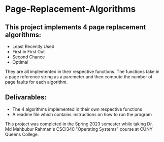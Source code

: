 # Page-Replacement-Algorithms

## This project implements 4 page replacement algorithms: 

<ul>
  <li>Least Recently Used</li>
  <li>First in First Out</li>
  <li>Second Chance</li>
  <li>Optimal</li>
  </ul>
  
 They are all implemented in their respective functions. The functions take in a page reference string as 
 a paremeter and then compute the number of page faults for each algorithm.
 
## Delivarables:

<ul>
  <li>The 4 algorithms implemented in their own respective functions</li>
  <li>A readme file which contains instructions on how to run the program</li>
  </ul>
  
  This project was completed in the Spring 2023 semester while taking Dr. Md Mahbubur Rahman's CSCI340 "Operating Systems" course at 
  CUNY Queens College.
